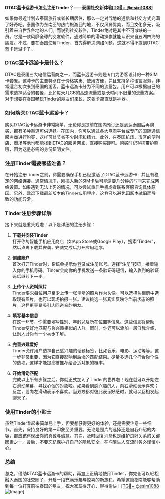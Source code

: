 **DTAC蓝卡远游卡怎么注册Tinder？——泰国社交新体验[[TG💪+ @esim1088](https://t.me/s/esim1088)]**

如果你最近计划去泰国旅行或者长期居住，那么一定对当地的通信和社交方式充满了好奇吧。泰国作为东南亚的热门旅游目的地，不仅风景优美，而且文化多元，吸引着来自世界各地的人们。而说到社交软件，Tinder绝对是其中不可或缺的一员。它是一款风靡全球的交友软件，通过简单的滑动操作就能认识来自五湖四海的朋友。不过，要在泰国使用Tinder，首先得解决网络问题，这就不得不提到DTAC蓝卡远游卡了。

### DTAC蓝卡远游卡是什么？

DTAC是泰国三大电信运营商之一，而蓝卡远游卡则是专门为游客设计的一种SIM卡套餐。这种卡的主要特点在于价格实惠、使用方便，并且支持多种语言服务，非常适合初次来到泰国的游客。蓝卡远游卡分为不同的流量包，用户可以根据自己的需求选择适合的套餐，比如每天几GB的高速流量或是长时间不限量的流量方案。对于想要在泰国畅玩Tinder的朋友们来说，这张卡简直就是神器。

### 如何购买DTAC蓝卡远游卡？

购买DTAC蓝卡远游卡非常简单，无论你是提前在国内预订还是到达泰国后再购买，都有多种渠道可供选择。在国内，你可以通过各大电商平台或专门的国际通信服务商进行购买，这样可以节省不少时间和精力。此外，在泰国机场、市区的便利店、商场等地也都能找到DTAC的服务网点，直接购买即可。购买时记得携带护照哦，因为这是必需的身份证明文件。

### 注册Tinder需要哪些准备？

在开始注册Tinder之前，你需要确保手机已经激活了DTAC蓝卡远游卡，并且有稳定的网络连接。通常情况下，刚插入新的SIM卡后可能需要几分钟的时间来完成网络设置。如果遇到无法上网的情况，可以尝试重启手机或者联系客服咨询具体原因。另外，建议下载最新版本的Tinder应用程序，这样可以避免因版本过旧而导致的功能异常。

### Tinder注册步骤详解

接下来就是重头戏啦！以下是详细的注册步骤：

1. **下载并安装Tinder**  
   打开你的智能手机应用商店（如App Store或Google Play），搜索“Tinder”，然后点击下载并安装。安装完成后打开应用程序。

2. **创建账户**  
   首次打开Tinder时，系统会提示你登录或注册账号。选择“注册”按钮，接着输入你的手机号码。Tinder会向你的手机发送一条验证码短信，输入收到的验证码后继续下一步。

3. **上传个人资料照片**  
   Tinder要求每位用户至少上传一张清晰的照片作为头像。可以选择从相册中选取现有图片，也可以现场拍摄一张。建议挑选一张真实反映你当前状态的照片，这样更容易吸引志同道合的朋友。

4. **填写基本信息**  
   在这一环节，你需要填写性别、年龄以及所在位置等信息。这些信息将帮助Tinder更好地匹配与你兴趣相似的人群。同时，你还可以添加一段自我介绍，让别人对你有一个初步了解。

5. **完善兴趣爱好**  
   Tinder允许用户选择自己感兴趣的话题标签，比如音乐、电影、运动等等。这一步非常重要，因为它直接影响到后续的匹配结果。尽量多选几个符合你个性的选项，这样才能提高被推荐给合适对象的概率。

6. **开始滑动匹配**  
   完成以上所有步骤之后，你就正式加入了Tinder的世界啦！现在就可以开始左右滑动屏幕，寻找心仪的对象啦。如果看到感兴趣的人，向右滑动表示喜欢；反之，则向左滑动表示不喜欢。当双方都对彼此表示好感时，就可以互相发起聊天了。

### 使用Tinder的小贴士

虽然Tinder看起来简单易上手，但要想获得更好的体验，还是需要注意一些细节。首先，保持良好的第一印象至关重要。无论是照片的选择还是自我介绍的内容，都应该体现出你的真诚与诚意。其次，及时回复消息也是维护良好关系的关键因素之一。最后，不要忘记保护好自己的隐私安全，在与陌生人交流时务必谨慎小心。

### 总结

总之，借助DTAC蓝卡远游卡的帮助，再加上正确地使用Tinder，你完全可以轻松融入泰国的社交圈子，开启一段充满乐趣与惊喜的新旅程。希望这篇指南能够帮助到每一位打算前往泰国的朋友，祝大家玩得开心、聊得愉快！[[TG💪+ @esim1088](https://t.me/s/esim1088) ![Image](https://i.postimg.cc/4NQfJmqS/Snipaste-2025-05-13-00-14-12.png)]
